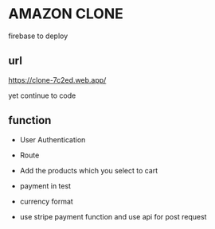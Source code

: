 # AMAZON CLONE

firebase to deploy

## url

https://clone-7c2ed.web.app/

yet continue to code

## function

- User Authentication

- Route

- Add the products which you select to cart

- payment in test

- currency format

- use stripe payment function and use api for post request
